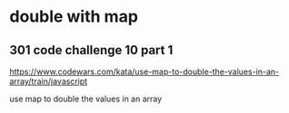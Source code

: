 # double with map
## 301 code challenge 10 part 1

https://www.codewars.com/kata/use-map-to-double-the-values-in-an-array/train/javascript

use map to double the values in an array